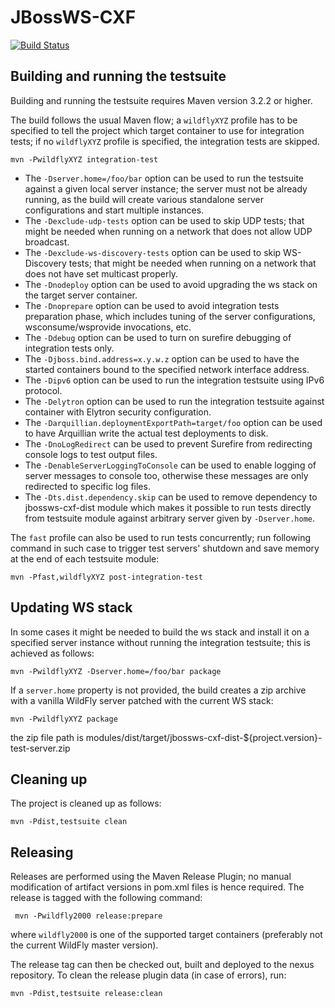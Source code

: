  # JBossWS-CXF
 
 [![Build Status](https://api.travis-ci.org/jbossws/jbossws-cxf.svg?branch=master)](https://api.travis-ci.org/jbossws/jbossws-cxf.svg?branch=master)
 
 Building and running the testsuite
------------------------------------

Building and running the testsuite requires Maven version 3.2.2 or higher.

The build follows the usual Maven flow; a `wildflyXYZ` profile has to be specified to tell the project which target container to use for integration tests; if no `wildflyXYZ` profile is specified, the integration tests are skipped.
```
mvn -PwildflyXYZ integration-test
```
* The `-Dserver.home=/foo/bar` option can be used to run the testsuite against a given local server instance; the server must not be already running, as the build will create various standalone server configurations and start multiple instances.
* The `-Dexclude-udp-tests` option can be used to skip UDP tests; that might be needed when running on a network that does not allow UDP broadcast.
* The `-Dexclude-ws-discovery-tests` option can be used to skip WS-Discovery tests; that might be needed when running on a network that does not have set multicast properly.
* The `-Dnodeploy` option can be used to avoid upgrading the ws stack on the target server container.
* The `-Dnoprepare` option can be used to avoid integration tests preparation phase, which includes tuning of the server configurations, wsconsume/wsprovide invocations, etc.
* The `-Ddebug` option can be used to turn on surefire debugging of integration tests only.
* The `-Djboss.bind.address=x.y.w.z` option can be used to have the started containers bound to the specified network interface address.
* The `-Dipv6` option can be used to run the integration testsuite using IPv6 protocol.
* The `-Delytron` option can be used to run the integration testsuite against container with Elytron security configuration.
* The `-Darquillian.deploymentExportPath=target/foo` option can be used to have Arquillian write the actual test deployments to disk.
* The `-DnoLogRedirect` can be used to prevent Surefire from redirecting console logs to test output files.
* The `-DenableServerLoggingToConsole` can be used to enable logging of server messages to console too, otherwise these messages are only redirected to specific log files.
* The `-Dts.dist.dependency.skip` can be used to remove dependency to jbossws-cxf-dist module which makes it possible to run tests directly from testsuite module against arbitrary server given by `-Dserver.home`.

The `fast` profile can also be used to run tests concurrently; run following command in such case to trigger test servers' shutdown and save memory at the end of each testsuite module:
```
mvn -Pfast,wildflyXYZ post-integration-test
```

 Updating WS stack
-------------------

In some cases it might be needed to build the ws stack and install it on a specified server instance without running the integration testsuite; this is achieved as follows:
```
mvn -PwildflyXYZ -Dserver.home=/foo/bar package
```
If a `server.home` property is not provided, the build creates a zip archive with a vanilla WildFly server patched with the current WS stack:

```
mvn -PwildflyXYZ package
```
the zip file path is modules/dist/target/jbossws-cxf-dist-${project.version}-test-server.zip


 Cleaning up
-------------

The project is cleaned up as follows:
```
mvn -Pdist,testsuite clean
```

 Releasing
-----------

Releases are performed using the Maven Release Plugin; no manual modification of artifact versions in pom.xml files is hence required. The release is tagged with the following command:
```
 mvn -Pwildfly2000 release:prepare
```
where `wildfly2000` is one of the supported target containers (preferably not the current WildFly master version).

The release tag can then be checked out, built and deployed to the nexus repository.
To clean the release plugin data (in case of errors), run:
```
mvn -Pdist,testsuite release:clean
```
